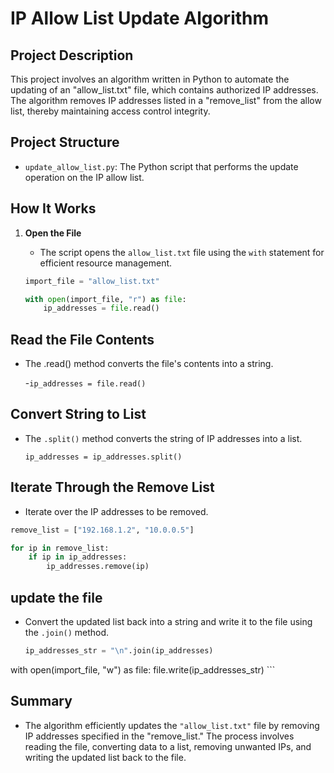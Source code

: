 # IP Allow List Update Algorithm

## Project Description

This project involves an algorithm written in Python to automate the updating of an "allow_list.txt" file, which contains authorized IP addresses. The algorithm removes IP addresses listed in a "remove_list" from the allow list, thereby maintaining access control integrity.

## Project Structure

- `update_allow_list.py`: The Python script that performs the update operation on the IP allow list.

## How It Works

1. **Open the File**
   - The script opens the `allow_list.txt` file using the `with` statement for efficient resource management.

   ```python
   import_file = "allow_list.txt"

   with open(import_file, "r") as file:
       ip_addresses = file.read()

## Read the File Contents
- The .read() method converts the file's contents into a string.

  -`ip_addresses = file.read()`

## Convert String to List

- The `.split()` method converts the string of IP addresses into a list.

  `ip_addresses = ip_addresses.split()`

## Iterate Through the Remove List

- Iterate over the IP addresses to be removed.

```python
remove_list = ["192.168.1.2", "10.0.0.5"] 

for ip in remove_list:
    if ip in ip_addresses:
        ip_addresses.remove(ip)
```
## update the file

- Convert the updated list back into a string and write it to the file using the `.join()` method.

  ```python
  ip_addresses_str = "\n".join(ip_addresses)

with open(import_file, "w") as file:
    file.write(ip_addresses_str) 
    ```
## Summary

- The algorithm efficiently updates the `"allow_list.txt"` file by removing IP addresses specified in the "remove_list." The process involves reading the file, converting data to a list, removing unwanted IPs, and writing the updated list back to the file.




